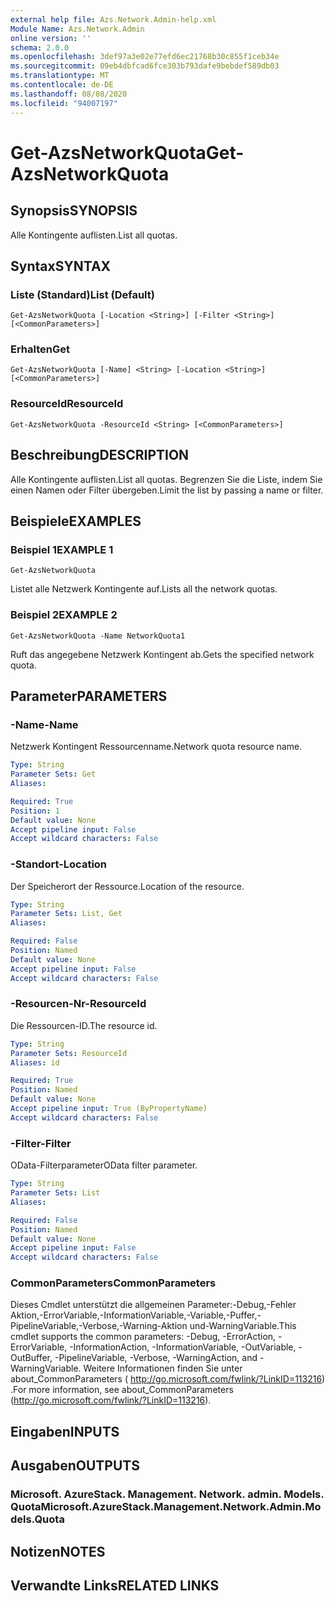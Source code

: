 ```yaml
---
external help file: Azs.Network.Admin-help.xml
Module Name: Azs.Network.Admin
online version: ''
schema: 2.0.0
ms.openlocfilehash: 3def97a3e02e77efd6ec21768b30c855f1ceb34e
ms.sourcegitcommit: 09eb4dbfcad6fce303b793dafe9bebdef589db03
ms.translationtype: MT
ms.contentlocale: de-DE
ms.lasthandoff: 08/08/2020
ms.locfileid: "94007197"
---
```

# <span data-ttu-id="85973-101">Get-AzsNetworkQuota</span><span class="sxs-lookup"><span data-stu-id="85973-101">Get-AzsNetworkQuota</span></span>

## <span data-ttu-id="85973-102">Synopsis</span><span class="sxs-lookup"><span data-stu-id="85973-102">SYNOPSIS</span></span>
<span data-ttu-id="85973-103">Alle Kontingente auflisten.</span><span class="sxs-lookup"><span data-stu-id="85973-103">List all quotas.</span></span>

## <span data-ttu-id="85973-104">Syntax</span><span class="sxs-lookup"><span data-stu-id="85973-104">SYNTAX</span></span>

### <span data-ttu-id="85973-105">Liste (Standard)</span><span class="sxs-lookup"><span data-stu-id="85973-105">List (Default)</span></span>
```
Get-AzsNetworkQuota [-Location <String>] [-Filter <String>] [<CommonParameters>]
```

### <span data-ttu-id="85973-106">Erhalten</span><span class="sxs-lookup"><span data-stu-id="85973-106">Get</span></span>
```
Get-AzsNetworkQuota [-Name] <String> [-Location <String>] [<CommonParameters>]
```

### <span data-ttu-id="85973-107">ResourceId</span><span class="sxs-lookup"><span data-stu-id="85973-107">ResourceId</span></span>
```
Get-AzsNetworkQuota -ResourceId <String> [<CommonParameters>]
```

## <span data-ttu-id="85973-108">Beschreibung</span><span class="sxs-lookup"><span data-stu-id="85973-108">DESCRIPTION</span></span>
<span data-ttu-id="85973-109">Alle Kontingente auflisten.</span><span class="sxs-lookup"><span data-stu-id="85973-109">List all quotas.</span></span>
<span data-ttu-id="85973-110">Begrenzen Sie die Liste, indem Sie einen Namen oder Filter übergeben.</span><span class="sxs-lookup"><span data-stu-id="85973-110">Limit the list by passing a name or filter.</span></span>

## <span data-ttu-id="85973-111">Beispiele</span><span class="sxs-lookup"><span data-stu-id="85973-111">EXAMPLES</span></span>

### <span data-ttu-id="85973-112">Beispiel 1</span><span class="sxs-lookup"><span data-stu-id="85973-112">EXAMPLE 1</span></span>
```
Get-AzsNetworkQuota
```

<span data-ttu-id="85973-113">Listet alle Netzwerk Kontingente auf.</span><span class="sxs-lookup"><span data-stu-id="85973-113">Lists all the  network quotas.</span></span>

### <span data-ttu-id="85973-114">Beispiel 2</span><span class="sxs-lookup"><span data-stu-id="85973-114">EXAMPLE 2</span></span>
```
Get-AzsNetworkQuota -Name NetworkQuota1
```

<span data-ttu-id="85973-115">Ruft das angegebene Netzwerk Kontingent ab.</span><span class="sxs-lookup"><span data-stu-id="85973-115">Gets the specified network quota.</span></span>

## <span data-ttu-id="85973-116">Parameter</span><span class="sxs-lookup"><span data-stu-id="85973-116">PARAMETERS</span></span>

### <span data-ttu-id="85973-117">-Name</span><span class="sxs-lookup"><span data-stu-id="85973-117">-Name</span></span>
<span data-ttu-id="85973-118">Netzwerk Kontingent Ressourcenname.</span><span class="sxs-lookup"><span data-stu-id="85973-118">Network quota resource name.</span></span>

```yaml
Type: String
Parameter Sets: Get
Aliases:

Required: True
Position: 1
Default value: None
Accept pipeline input: False
Accept wildcard characters: False
```

### <span data-ttu-id="85973-119">-Standort</span><span class="sxs-lookup"><span data-stu-id="85973-119">-Location</span></span>
<span data-ttu-id="85973-120">Der Speicherort der Ressource.</span><span class="sxs-lookup"><span data-stu-id="85973-120">Location of the resource.</span></span>

```yaml
Type: String
Parameter Sets: List, Get
Aliases:

Required: False
Position: Named
Default value: None
Accept pipeline input: False
Accept wildcard characters: False
```

### <span data-ttu-id="85973-121">-Resourcen-Nr</span><span class="sxs-lookup"><span data-stu-id="85973-121">-ResourceId</span></span>
<span data-ttu-id="85973-122">Die Ressourcen-ID.</span><span class="sxs-lookup"><span data-stu-id="85973-122">The resource id.</span></span>

```yaml
Type: String
Parameter Sets: ResourceId
Aliases: id

Required: True
Position: Named
Default value: None
Accept pipeline input: True (ByPropertyName)
Accept wildcard characters: False
```

### <span data-ttu-id="85973-123">-Filter</span><span class="sxs-lookup"><span data-stu-id="85973-123">-Filter</span></span>
<span data-ttu-id="85973-124">OData-Filterparameter</span><span class="sxs-lookup"><span data-stu-id="85973-124">OData filter parameter.</span></span>

```yaml
Type: String
Parameter Sets: List
Aliases:

Required: False
Position: Named
Default value: None
Accept pipeline input: False
Accept wildcard characters: False
```

### <span data-ttu-id="85973-125">CommonParameters</span><span class="sxs-lookup"><span data-stu-id="85973-125">CommonParameters</span></span>
<span data-ttu-id="85973-126">Dieses Cmdlet unterstützt die allgemeinen Parameter:-Debug,-Fehler Aktion,-ErrorVariable,-InformationVariable,-Variable,-Puffer,-PipelineVariable,-Verbose,-Warning-Aktion und-WarningVariable.</span><span class="sxs-lookup"><span data-stu-id="85973-126">This cmdlet supports the common parameters: -Debug, -ErrorAction, -ErrorVariable, -InformationAction, -InformationVariable, -OutVariable, -OutBuffer, -PipelineVariable, -Verbose, -WarningAction, and -WarningVariable.</span></span> <span data-ttu-id="85973-127">Weitere Informationen finden Sie unter about_CommonParameters ( http://go.microsoft.com/fwlink/?LinkID=113216) .</span><span class="sxs-lookup"><span data-stu-id="85973-127">For more information, see about_CommonParameters (http://go.microsoft.com/fwlink/?LinkID=113216).</span></span>

## <span data-ttu-id="85973-128">Eingaben</span><span class="sxs-lookup"><span data-stu-id="85973-128">INPUTS</span></span>

## <span data-ttu-id="85973-129">Ausgaben</span><span class="sxs-lookup"><span data-stu-id="85973-129">OUTPUTS</span></span>

### <span data-ttu-id="85973-130">Microsoft. AzureStack. Management. Network. admin. Models. Quota</span><span class="sxs-lookup"><span data-stu-id="85973-130">Microsoft.AzureStack.Management.Network.Admin.Models.Quota</span></span>

## <span data-ttu-id="85973-131">Notizen</span><span class="sxs-lookup"><span data-stu-id="85973-131">NOTES</span></span>

## <span data-ttu-id="85973-132">Verwandte Links</span><span class="sxs-lookup"><span data-stu-id="85973-132">RELATED LINKS</span></span>

